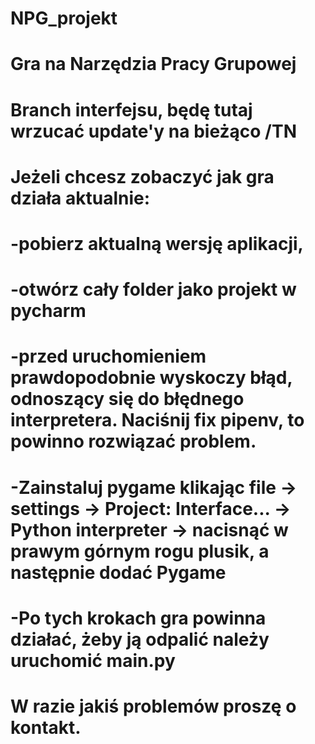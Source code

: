 # NPG_projekt
# Gra na Narzędzia Pracy Grupowej
# Branch interfejsu, będę tutaj wrzucać update'y na bieżąco /TN 
# 
# Jeżeli chcesz zobaczyć jak gra działa aktualnie:
# -pobierz aktualną wersję aplikacji,
# -otwórz cały folder jako projekt w pycharm
# -przed uruchomieniem prawdopodobnie wyskoczy błąd, odnoszący się do błędnego interpretera. Naciśnij fix pipenv, to powinno rozwiązać problem.
# -Zainstaluj pygame klikając file -> settings -> Project: Interface... -> Python interpreter -> nacisnąć w prawym górnym rogu plusik, a następnie dodać Pygame
# -Po tych krokach gra powinna działać, żeby ją odpalić należy uruchomić main.py

# W razie jakiś problemów proszę o kontakt.
